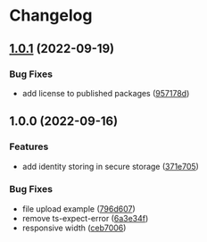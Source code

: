 # Changelog

## [1.0.1](https://github.com/web3-storage/w3ui/compare/wallet-core-v1.0.0...wallet-core-v1.0.1) (2022-09-19)


### Bug Fixes

* add license to published packages ([957178d](https://github.com/web3-storage/w3ui/commit/957178d72cb0051c2f798793a314acd23b8f3beb))

## 1.0.0 (2022-09-16)


### Features

* add identity storing in secure storage ([371e705](https://github.com/web3-storage/w3ui/commit/371e705caf964c427a87294a5cf94794f9d894c4))


### Bug Fixes

* file upload example ([796d607](https://github.com/web3-storage/w3ui/commit/796d6076bd0781c23ccaafd3d259830950f43959))
* remove ts-expect-error ([6a3e34f](https://github.com/web3-storage/w3ui/commit/6a3e34fae0a7bb7851947556846597586a561282))
* responsive width ([ceb7006](https://github.com/web3-storage/w3ui/commit/ceb7006e0ef6fe41d3cbcfc8c7ef3e95a4dadde9))
